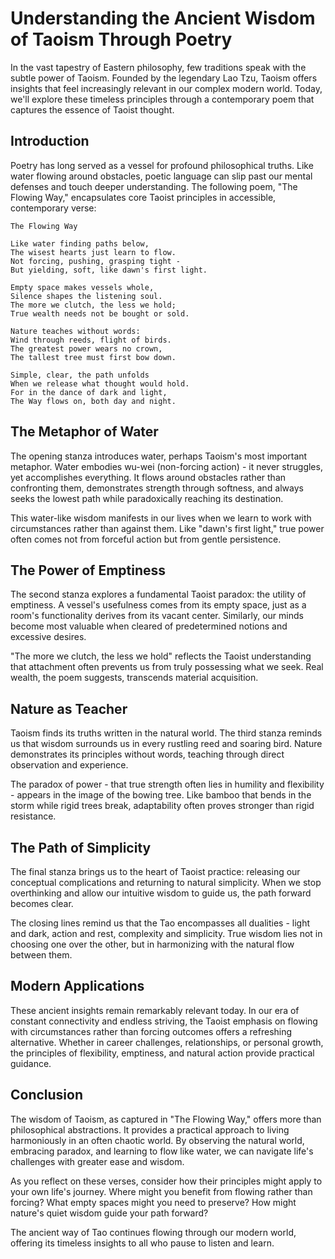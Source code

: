 # Understanding the Ancient Wisdom of Taoism Through Poetry

In the vast tapestry of Eastern philosophy, few traditions speak with the subtle power of Taoism. Founded by the legendary Lao Tzu, Taoism offers insights that feel increasingly relevant in our complex modern world. Today, we'll explore these timeless principles through a contemporary poem that captures the essence of Taoist thought.

## Introduction

Poetry has long served as a vessel for profound philosophical truths. Like water flowing around obstacles, poetic language can slip past our mental defenses and touch deeper understanding. The following poem, "The Flowing Way," encapsulates core Taoist principles in accessible, contemporary verse:

```
The Flowing Way

Like water finding paths below,
The wisest hearts just learn to flow.
Not forcing, pushing, grasping tight -
But yielding, soft, like dawn's first light.

Empty space makes vessels whole,
Silence shapes the listening soul.
The more we clutch, the less we hold;
True wealth needs not be bought or sold.

Nature teaches without words:
Wind through reeds, flight of birds.
The greatest power wears no crown,
The tallest tree must first bow down.

Simple, clear, the path unfolds
When we release what thought would hold.
For in the dance of dark and light,
The Way flows on, both day and night.
```

## The Metaphor of Water

The opening stanza introduces water, perhaps Taoism's most important metaphor. Water embodies wu-wei (non-forcing action) - it never struggles, yet accomplishes everything. It flows around obstacles rather than confronting them, demonstrates strength through softness, and always seeks the lowest path while paradoxically reaching its destination.

This water-like wisdom manifests in our lives when we learn to work with circumstances rather than against them. Like "dawn's first light," true power often comes not from forceful action but from gentle persistence.

## The Power of Emptiness

The second stanza explores a fundamental Taoist paradox: the utility of emptiness. A vessel's usefulness comes from its empty space, just as a room's functionality derives from its vacant center. Similarly, our minds become most valuable when cleared of predetermined notions and excessive desires.

"The more we clutch, the less we hold" reflects the Taoist understanding that attachment often prevents us from truly possessing what we seek. Real wealth, the poem suggests, transcends material acquisition.

## Nature as Teacher

Taoism finds its truths written in the natural world. The third stanza reminds us that wisdom surrounds us in every rustling reed and soaring bird. Nature demonstrates its principles without words, teaching through direct observation and experience.

The paradox of power - that true strength often lies in humility and flexibility - appears in the image of the bowing tree. Like bamboo that bends in the storm while rigid trees break, adaptability often proves stronger than rigid resistance.

## The Path of Simplicity

The final stanza brings us to the heart of Taoist practice: releasing our conceptual complications and returning to natural simplicity. When we stop overthinking and allow our intuitive wisdom to guide us, the path forward becomes clear.

The closing lines remind us that the Tao encompasses all dualities - light and dark, action and rest, complexity and simplicity. True wisdom lies not in choosing one over the other, but in harmonizing with the natural flow between them.

## Modern Applications

These ancient insights remain remarkably relevant today. In our era of constant connectivity and endless striving, the Taoist emphasis on flowing with circumstances rather than forcing outcomes offers a refreshing alternative. Whether in career challenges, relationships, or personal growth, the principles of flexibility, emptiness, and natural action provide practical guidance.

## Conclusion

The wisdom of Taoism, as captured in "The Flowing Way," offers more than philosophical abstractions. It provides a practical approach to living harmoniously in an often chaotic world. By observing the natural world, embracing paradox, and learning to flow like water, we can navigate life's challenges with greater ease and wisdom.

As you reflect on these verses, consider how their principles might apply to your own life's journey. Where might you benefit from flowing rather than forcing? What empty spaces might you need to preserve? How might nature's quiet wisdom guide your path forward?

The ancient way of Tao continues flowing through our modern world, offering its timeless insights to all who pause to listen and learn.

